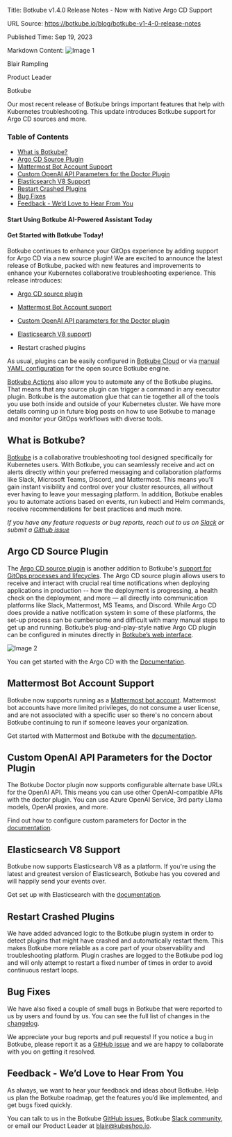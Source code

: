 Title: Botkube v1.4.0 Release Notes - Now with Native Argo CD Support

URL Source: https://botkube.io/blog/botkube-v1-4-0-release-notes

Published Time: Sep 19, 2023

Markdown Content:
![Image 1](https://cdn.prod.website-files.com/634fabb21508d6c9db9bc46f/636df3edbf5389368f6bef9c_cYbM1beBC5tQnSPVfaXCg_W9tkHugByZV2TOleN6pTw.jpeg)

Blair Rampling

Product Leader

Botkube

Our most recent release of Botkube brings important features that help with Kubernetes troubleshooting. This update introduces Botkube support for Argo CD sources and more.

### Table of Contents

*   [What is Botkube?](#what-is-botkube-)
*   [Argo CD Source Plugin](#argo-cd-source-plugin)
*   [Mattermost Bot Account Support](#mattermost-bot-account-support)
*   [Custom OpenAI API Parameters for the Doctor Plugin](#custom-openai-api-parameters-for-the-doctor-plugin)
*   [Elasticsearch V8 Support](#elasticsearch-v8-support)
*   [Restart Crashed Plugins](#restart-crashed-plugins)
*   [Bug Fixes](#bug-fixes)
*   [Feedback - We’d Love to Hear From You](#feedback-we-d-love-to-hear-from-you)

#### Start Using Botkube AI-Powered Assistant Today

#### Get Started with Botkube Today!

Botkube continues to enhance your GitOps experience by adding support for Argo CD via a new source plugin! We are excited to announce the latest release of Botkube, packed with new features and improvements to enhance your Kubernetes collaborative troubleshooting experience. This release introduces:

*   [Argo CD source plugin](https://docs.botkube.io/configuration/source/argocd)
    
*   [Mattermost Bot Account support](https://docs.botkube.io/installation/mattermost/self-hosted)
    
*   [Custom OpenAI API parameters for the Doctor plugin](https://docs.botkube.io/configuration/executor/doctor)
    
*   [Elasticsearch V8 support](https://docs.botkube.io/installation/elasticsearch/self-hosted))
    
*   Restart crashed plugins
    

As usual, plugins can be easily configured in [Botkube Cloud](https://app.botkube.io/) or via [manual YAML configuration](https://docs.botkube.io/configuration/) for the open source Botkube engine.

[Botkube Actions](https://docs.botkube.io/configuration/action) also allow you to automate any of the Botkube plugins. That means that any source plugin can trigger a command in any executor plugin. Botkube is the automation glue that can tie together all of the tools you use both inside and outside of your Kubernetes cluster. We have more details coming up in future blog posts on how to use Botkube to manage and monitor your GitOps workflows with diverse tools.

What is Botkube?
----------------

[Botkube](http://app.botkube.io/) is a collaborative troubleshooting tool designed specifically for Kubernetes users. With Botkube, you can seamlessly receive and act on alerts directly within your preferred messaging and collaboration platforms like Slack, Microsoft Teams, Discord, and Mattermost. This means you'll gain instant visibility and control over your cluster resources, all without ever having to leave your messaging platform. In addition, Botkube enables you to automate actions based on events, run kubectl and Helm commands, receive recommendations for best practices and much more.

_If you have any feature requests or bug reports, reach out to us on [Slack](http://join.botkube.io/) or submit a [Github issue](https://github.com/kubeshop/botkube/issues)_

Argo CD Source Plugin
---------------------

The [Argo CD source plugin](https://docs.botkube.io/configuration/source/argocd) is another addition to Botkube's [support for GitOps processes and lifecycles](https://botkube.io/blog/enhancing-gitops-workflows-with-botkube). The Argo CD source plugin allows users to receive and interact with crucial real time notifications when deploying applications in production -- how the deployment is progressing, a health check on the deployment, and more — all directly into communication platforms like Slack, Mattermost, MS Teams, and Discord. While Argo CD does provide a native notification system in some of these platforms, the set-up process can be cumbersome and difficult with many manual steps to get up and running. Botkube’s plug-and-play-style native Argo CD plugin can be configured in minutes directly in [Botkube’s web interface](http://app.botkube.io/).

![Image 2](https://cdn.prod.website-files.com/634fabb21508d6c9db9bc46f/6509a59c63441b36226ea80d_argocd-events-e6eabb1f581e9822020d55461539bfcd.png)

You can get started with the Argo CD with the [Documentation](https://docs.botkube.io/configuration/source/argocd).

Mattermost Bot Account Support
------------------------------

Botkube now supports running as a [Mattermost bot account](https://developers.mattermost.com/integrate/reference/bot-accounts/). Mattermost bot accounts have more limited privileges, do not consume a user license, and are not associated with a specific user so there's no concern about Botkube continuing to run if someone leaves your organization.

Get started with Mattermost and Botkube with the [documentation](https://docs.botkube.io/installation/mattermost/self-hosted).

Custom OpenAI API Parameters for the Doctor Plugin
--------------------------------------------------

The Botkube Doctor plugin now supports configurable alternate base URLs for the OpenAI API. This means you can use other OpenAI-compatible APIs with the doctor plugin. You can use Azure OpenAI Service, 3rd party Llama models, OpenAI proxies, and more.

Find out how to configure custom parameters for Doctor in the [documentation](https://docs.botkube.io/configuration/executor/doctor).

Elasticsearch V8 Support
------------------------

Botkube now supports Elasticsearch V8 as a platform. If you're using the latest and greatest version of Elasticsearch, Botkube has you covered and will happily send your events over.

Get set up with Elasticsearch with the [documentation](https://docs.botkube.io/installation/elasticsearch/self-hosted).

Restart Crashed Plugins
-----------------------

We have added advanced logic to the Botkube plugin system in order to detect plugins that might have crashed and automatically restart them. This makes Botkube more reliable as a core part of your observability and troubleshooting platform. Plugin crashes are logged to the Botkube pod log and will only attempt to restart a fixed number of times in order to avoid continuous restart loops.

Bug Fixes
---------

We have also fixed a couple of small bugs in Botkube that were reported to us by users and found by us. You can see the full list of changes in the [changelog](https://github.com/kubeshop/botkube/releases/tag/v1.4.0).

We appreciate your bug reports and pull requests! If you notice a bug in Botkube, please report it as a [GitHub issue](https://github.com/kubeshop/botkube/issues) and we are happy to collaborate with you on getting it resolved.

Feedback - We’d Love to Hear From You
-------------------------------------

As always, we want to hear your feedback and ideas about Botkube. Help us plan the Botkube roadmap, get the features you’d like implemented, and get bugs fixed quickly.

You can talk to us in the Botkube [GitHub issues](https://github.com/kubeshop/botkube/issues), Botkube [Slack community](https://join.botkube.io/), or email our Product Leader at [blair@kubeshop.io](mailto:blair@kubeshop.io).
